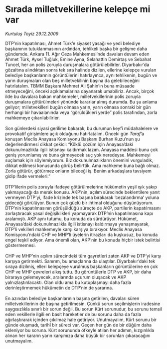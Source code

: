 # Sırada milletvekillerine kelepçe mi var

*Kurtuluş Tayiz 29.12.2009*

<div class="yazi">DTP’nin kapatılması, Ahmet Türk’e siyaset yasağı ve yedi belediye başkanının tutuklanmasının ardından, tehlikeli başka bir gelişme daha gündemde. Ankara 11. Ağır Ceza Mahkemesi’nde davaları devam eden Ahmet Türk, Aysel Tuğluk, Emine Ayna, Selahattin Demirtaş ve Sebahat Tuncel, her an polis zoruyla duruşmalara götürülebilirler. Diyarbakır’da gözaltına alındıktan sonra tek sıra halinde dizilen, ellerine kelepçe vurulan belediye başkanlarının görüntülerini hatırlayınca, aynı tehlikenin, bugün ve yarın duruşmaları olan beş milletvekilinin başına da gelebileceğini hatırlatalım. TBMM Başkanı Mehmet Ali Şahin’in buna müsaade etmeyeceğini, önceki açıklamalarına dayanarak umabiliriz. Ancak, birçok ilde bu davalara bakan mahkemeler, milletvekillerinin polis zoruyla duruşmalara götürülmeleri yönünde kararlar almış durumda. Bu şu anlama geliyor; milletvekilleri bugün olmasa yarın, yarın olmasa sonraki bir gün herhangi bir havaalanında veya “görüldükleri yerde” polis tarafından, zorla mahkemeye çıkarılabilirler. <br/><br/>Son günlerdeki siyasi gerilime bakarak, bu durumun keyfi müdahalelere ve provokatif girişimlere açık olduğunu hatırlatalım. Önceki gün <i>Taraf</i>’a konuşan Meclis Anayasa Komisyonu Başkanı Burhan Kuzu’nun şu değerlendirmesi dikkat çekici: “Köklü çözüm için Anayasa’daki dokunulmazlıkla ilgili istisnayı kaldırmak lazım. Anayasa maddesi bunu çok geniş yorumlamış ve buna girmeyecek suç yok neredeyse. Mahkemeyi suçlamak için söylemiyorum. Biz dokunulmazlıkların önemini vurguladık, dikkat edilmesi konusunda görüş belirttik. Ama mahkeme buna bağlı olmaz. Zorla götürür, götürmez onların bileceği iş. Benim arkadaşlara tavsiyem gidip ifade vermeleri.” <br/><br/>DTP’lilerin polis zoruyla ifadeye götürülmelerine hükümetin yeşil ışık yakıp yakmayacağı da merak konusu. AKP’nin, açılım sürecinde beklentilere yanıt vermeyen DTP’yi, ifade krizinde tek başına bırakarak ‘cezalandırma’ yoluna gideceği görülüyor. Bunun çok güçlü bir ihtimal olduğunu düşünüyorum. DTP’nin kapatılmasının görüşüldüğü süreçte de AKP, partilerin kapatılmasını zorlaştıracak yasal değişiklikleri yapmayarak DTP’nin kapatılmasına kapı aralamıştı. AKP aynı tutumu, bu konuda da sürdürüyor. Hükümet, Anayasa’daki dokunulmazlıkla ilgili istisnayı kaldırmaya yanaşmayarak, DTP’li vekilleri mahkemeyle karşı karşıya bırakıyor. Meclis Anayasa Komisyonu’ndaki CHP ve MHP’li üyelerin itirazları da kuşkusuz, bu konuda engel teşkil ediyor. Ama önemli olan, AKP’nin bu konuda hiçbir istek belirtisi göstermemesi. <br/><br/>CHP ve MHP’nin açılım sürecindeki tüm gayretleri zaten AKP ve DTP’yi karşı karşıya getirmekti. Sanırım, bu amaçlarına da ulaştılar. Diyarbakır’daki tek sıraya dizilmiş, elleri kelepçeye vurulmuş başkanların görüntülerine en çok CHP ve MHP çevreleri alkış tuttu. Bu görüntülerle DTP ve AKP, bir daha biraraya gelemeyecek, aralarında uçurum oluşacak ve AKP yalnızlaştırılacaktı. Olan oldu ama bu kutuplaşmayı daha fazla derinleştirmemek hükümetin de DTP’nin de yararına. <br/><br/>En azından belediye başkanlarının başına getirilen, davaları süren milletvekillerinin de başına getirilmesin. Çünkü sorun seçilmişlerin iradesine saygısızlıkla sınırlı bir sorun değil. Bu sorun Kürt sorunudur, bu sorunu temsil eden vekillerle ilgili en basit hareketler de bu sorunu daha da fazla ağırlaştırarak içinden çıkılmaz hale getiriyor. Unutmayalım, Kürt sorunu bir günde oluşmadı, tarihî bir süreci var. Geçen her gün de bir düğüm daha ekleniyor bu soruna. Kürt sorununda öfkeyle atılan her adımın, kızgınlıkla alınan her kararın yarın karşımıza daha büyük bir sorunları çıkaracağını unutmayalım.
              </div>
